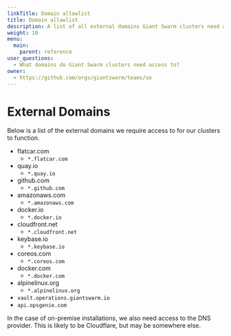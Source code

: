 ```yaml
---
linkTitle: Domain allowlist
title: Domain allowlist
description: A list of all external domains Giant Swarm clusters need access to.
weight: 10
menu:
  main:
    parent: reference
user_questions:
  - What domains do Giant Swarm clusters need access to?
owner:
  - https://github.com/orgs/giantswarm/teams/se
---
```


# External Domains

Below is a list of the external domains we require access to for our clusters to function.

- flatcar.com
    - `*.flatcar.com`
- quay.io
    - `*.quay.io`
- github.com
    - `*.github.com`
- amazonaws.com
    - `*.amazonaws.com`
- docker.io
    - `*.docker.io`
- cloudfront.net
    - `*.cloudfront.net`
- keybase.io
    - `*.keybase.io`
- coreos.com
    - `*.coreos.com`
- docker.com
    - `*.docker.com`
- alpinelinux.org
    - `*.alpinelinux.org`
- `vault.operations.giantswarm.io`
- `api.opsgenie.com`

In the case of on-premise installations, we also need access to the DNS provider. This is likely to be Cloudflare, but may be somewhere else.
